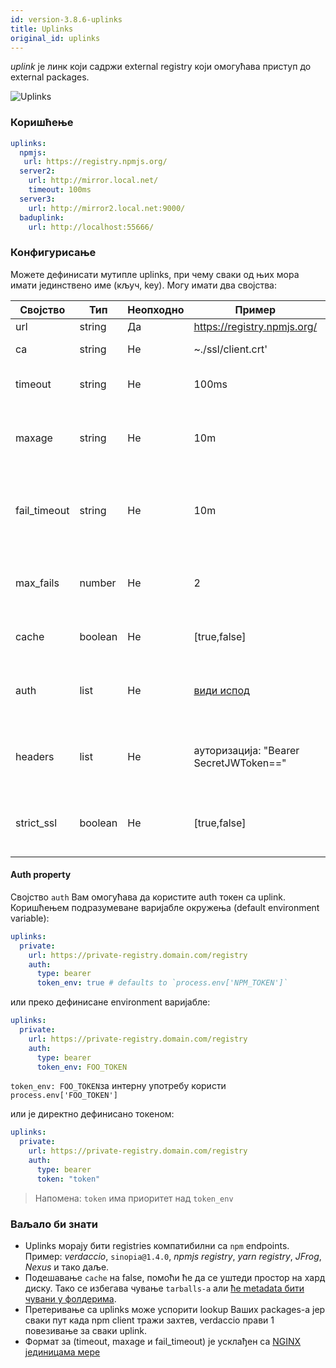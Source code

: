 ```yaml
---
id: version-3.8.6-uplinks
title: Uplinks
original_id: uplinks
---
```

*uplink* је линк који садржи external registry који омогућава приступ до external packages.

![Uplinks](/img/uplinks.png)

### Коришћење

```yaml
uplinks:
  npmjs:
   url: https://registry.npmjs.org/
  server2:
    url: http://mirror.local.net/
    timeout: 100ms
  server3:
    url: http://mirror2.local.net:9000/
  baduplink:
    url: http://localhost:55666/
```

### Конфигурисање

Можете дефинисати мутипле uplinks, при чему сваки од њих мора имати јединствено име (кључ, key). Могу имати два својства:

| Својство     | Тип     | Неопходно | Пример                                 | Подршка | Опис                                                                                                                             | Подразумевано     |
| ------------ | ------- | --------- | -------------------------------------- | ------- | -------------------------------------------------------------------------------------------------------------------------------- | ----------------- |
| url          | string  | Да        | https://registry.npmjs.org/            | all     | Url registry-а                                                                                                                   | npmjs             |
| ca           | string  | Не        | ~./ssl/client.crt'                     | all     | Пут до SSL сертификата                                                                                                           | Нема ништа задато |
| timeout      | string  | Не        | 100ms                                  | all     | подесите нови timeout за request                                                                                                 | 30s               |
| maxage       | string  | Не        | 10m                                    | all     | лимитира максимални број неуспелих захтева                                                                                       | 2m                |
| fail_timeout | string  | Не        | 10m                                    | all     | дефинише максимално време након којег захтев постаје неуспешан                                                                   | 5m                |
| max_fails    | number  | Не        | 2                                      | all     | лимитира максимални број неуспелих захтева                                                                                       | 2                 |
| cache        | boolean | Не        | [true,false]                           | >= 2.1  | кеширање свих tarballs из storage-а                                                                                              | true              |
| auth         | list    | Не        | [види испод](uplinks.md#auth-property) | >= 2.5  | додељује заглавље 'Authorization' [више информација](http://blog.npmjs.org/post/118393368555/deploying-with-npm-private-modules) | онемогућено       |
| headers      | list    | Не        | ауторизација: "Bearer SecretJWToken==" | all     | листа корисничких, прилагођених заглавља за uplink                                                                               | онемогућено       |
| strict_ssl   | boolean | Не        | [true,false]                           | > = 3.0 | If true, захтева да SSL сертификат буде валидан.                                                                                 | true              |

#### Auth property

Својство `auth` Вам омогућава да користите auth токен са uplink. Коришћењем подразумеване варијабле окружења (default environment variable):

```yaml
uplinks:
  private:
    url: https://private-registry.domain.com/registry
    auth:
      type: bearer
      token_env: true # defaults to `process.env['NPM_TOKEN']`   
```

или преко дефинисане environment варијабле:

```yaml
uplinks:
  private:
    url: https://private-registry.domain.com/registry
    auth:
      type: bearer
      token_env: FOO_TOKEN
```

`token_env: FOO_TOKEN`за интерну употребу користи `process.env['FOO_TOKEN']`

или је директно дефинисано токеном:

```yaml
uplinks:
  private:
    url: https://private-registry.domain.com/registry
    auth:
      type: bearer
      token: "token"
```

> Напомена: `token` има приоритет над `token_env`

### Ваљало би знати

* Uplinks морају бити registries компатибилни са `npm` endpoints. Пример: *verdaccio*, `sinopia@1.4.0`, *npmjs registry*, *yarn registry*, *JFrog*, *Nexus* и тако даље.
* Подешавање `cache` на false, помоћи ће да се уштеди простор на хард диску. Тако се избегава чување `tarballs-а` али [ће metadata бити чувани у фолдерима](https://github.com/verdaccio/verdaccio/issues/391).
* Претеривање са uplinks може успорити lookup Ваших packages-а јер сваки пут када npm client тражи захтев, verdaccio прави 1 повезивање за сваки uplink.
* Формат за (timeout, maxage и fail_timeout) је усклађен са [NGINX јединицама мере](http://nginx.org/en/docs/syntax.html)